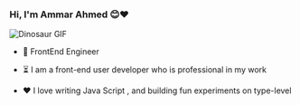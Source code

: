 ### Hi, I'm Ammar Ahmed 😊❤️



![Dinosaur GIF]([https://media.giphy.com/media/3o7aD6vQ4qVEYsuwQ0/giphy.gif](https://th.bing.com/th/id/R.a1789315e90f5a0e29f9dccf95d5bea6?rik=4nIHxbXfaWR2jg&pid=ImgRaw&r=0))


- 💼 FrontEnd Engineer

- ⏳ I am a front-end user developer who is professional in my work

- ❤️ I love writing Java Script , and building fun experiments on type-level
